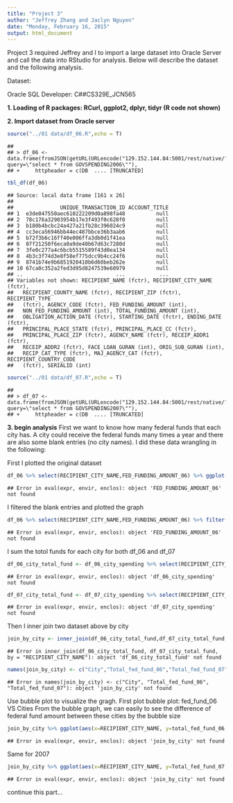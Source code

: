 ```yaml
---
title: "Project 3"
author: "Jeffrey Zhang and Jaclyn Nguyen"
date: "Monday, February 16, 2015"
output: html_document
---
```


Project 3 required Jeffrey and I to import a large dataset into Oracle Server and call the data into RStudio for analysis. Below will describe the dataset and the following analysis. 

Dataset: 

Oracle SQL Developer: C##CS329E_JCN565

__1. Loading of R packages: RCurl, ggplot2, dplyr, tidyr (R code not shown)__



__2. Import dataset from Oracle server__

```r
source("../01 data/df_06.R",echo = T)
```

```
## 
## > df_06 <- data.frame(fromJSON(getURL(URLencode("129.152.144.84:5001/rest/native/?query=\"select * from GOVSPENDING2006\""), 
## +     httpheader = c(DB  .... [TRUNCATED]
```

```r
tbl_df(df_06)
```

```
## Source: local data frame [161 x 26]
## 
##               UNIQUE_TRANSACTION_ID ACCOUNT_TITLE
## 1  e3de047550aec610222209d0a898fa48          null
## 2  78c176a32903954b17e3f493f0c628f0          null
## 3  b180b4bcbc24a427a21fb28c396024c9          null
## 4  cc3eca56946bb44ec487bbce36b3aab6          null
## 5  b72f3b6c16ff40e006ffa3db0d1f41ea          null
## 6  07f21250f6eca0a9de40b67d63c7280d          null
## 7  3fe0c277a4c6bcb5515589f43d0ea134          null
## 8  4b3c3f74d3e8f58ef775dcc9b4cc24f6          null
## 9  8741b74e9b6851920410b6d60beb262e          null
## 10 67ca0c352a2fed3d95d8247539e60979          null
## ..                              ...           ...
## Variables not shown: RECIPIENT_NAME (fctr), RECIPIENT_CITY_NAME (fctr),
##   RECIPIENT_COUNTY_NAME (fctr), RECIPIENT_ZIP (fctr), RECIPIENT_TYPE
##   (fctr), AGENCY_CODE (fctr), FED_FUNDING_AMOUNT (int),
##   NON_FED_FUNDING_AMOUNT (int), TOTAL_FUNDING_AMOUNT (int),
##   OBLIGATION_ACTION_DATE (fctr), STARTING_DATE (fctr), ENDING_DATE (fctr),
##   PRINCIPAL_PLACE_STATE (fctr), PRINCIPAL_PLACE_CC (fctr),
##   PRINCIPAL_PLACE_ZIP (fctr), AGENCY_NAME (fctr), RECEIP_ADDR1 (fctr),
##   RECEIP_ADDR2 (fctr), FACE_LOAN_GURAN (int), ORIG_SUB_GURAN (int),
##   RECIP_CAT_TYPE (fctr), MAJ_AGENCY_CAT (fctr), RECIPIENT_COUNTRY_CODE
##   (fctr), SERIALID (int)
```

```r
source("../01 data/df_07.R",echo = T)
```

```
## 
## > df_07 <- data.frame(fromJSON(getURL(URLencode("129.152.144.84:5001/rest/native/?query=\"select * from GOVSPENDING2007\""), 
## +     httpheader = c(DB  .... [TRUNCATED]
```
__3. begin analysis__
First we want to know how many federal funds that each city has. A city could receive the federal funds many times a year and there are also some blank entries (no city names). I did these data wrangling in the following: 

First I plotted the original dataset

```r
df_06 %>% select(RECIPIENT_CITY_NAME,FED_FUNDING_AMOUNT_06) %>% ggplot(aes(x=RECIPIENT_CITY_NAME, y=FED_FUNDING_AMOUNT_06,color=RECIPIENT_CITY_NAME))  + geom_point() + theme(axis.text.x = element_text(angle = 90, hjust = 1))
```

```
## Error in eval(expr, envir, enclos): object 'FED_FUNDING_AMOUNT_06' not found
```

I filtered the blank entries and plotted the graph


```r
df_06 %>% select(RECIPIENT_CITY_NAME,FED_FUNDING_AMOUNT_06) %>% filter(RECIPIENT_CITY_NAME != "") %>% ggplot(aes(x=RECIPIENT_CITY_NAME, y=FED_FUNDING_AMOUNT_06,color=RECIPIENT_CITY_NAME))  + geom_point() + theme(axis.text.x = element_text(angle = 90, hjust = 1)) 
```

```
## Error in eval(expr, envir, enclos): object 'FED_FUNDING_AMOUNT_06' not found
```

I sum the totol funds for each city for both df_06 and df_07

```r
df_06_city_total_fund <- df_06_city_spending %>% select(RECIPIENT_CITY_NAME) %>% group_by(RECIPIENT_CITY_NAME) %>% summarize(total_spending = sum(df_06$FED_FUNDING_AMOUNT_06)) 
```

```
## Error in eval(expr, envir, enclos): object 'df_06_city_spending' not found
```

```r
df_07_city_total_fund <- df_07_city_spending %>% select(RECIPIENT_CITY_NAME) %>% group_by(RECIPIENT_CITY_NAME) %>% summarize(total_spending = sum(df_07$fed_funding_amount_07)) 
```

```
## Error in eval(expr, envir, enclos): object 'df_07_city_spending' not found
```

Then I inner join two dataset above by city

```r
join_by_city <- inner_join(df_06_city_total_fund,df_07_city_total_fund,by = "RECIPIENT_CITY_NAME")
```

```
## Error in inner_join(df_06_city_total_fund, df_07_city_total_fund, by = "RECIPIENT_CITY_NAME"): object 'df_06_city_total_fund' not found
```

```r
names(join_by_city) <- c("City","Total_fed_fund_06","Total_fed_fund_07")
```

```
## Error in names(join_by_city) <- c("City", "Total_fed_fund_06", "Total_fed_fund_07"): object 'join_by_city' not found
```

Use bubble plot to visualize the gragh. First plot bubble plot: fed_fund_06 VS Cities
From the bubble graph, we can easily to see the difference of federal fund amount between these cities by the bubble size

```r
join_by_city %>% ggplot(aes(x=RECIPIENT_CITY_NAME, y=total_fed_fund_06, size = total_fed_fund_06,color=total_fed_fund_06)) + geom_point() + theme(axis.text.x=element_text(angle=80, size=20, vjust=0.5)) + theme(axis.text.x=element_text(size=10, face="bold", vjust=1)) + theme(axis.title.x=element_text(color="forestgreen", vjust=0.35),axis.title.y=element_text(color="cadetblue", vjust=0.35)) + labs(title="Fed_fund_06 VS Cities",y="Total_fund",x="City")
```

```
## Error in eval(expr, envir, enclos): object 'join_by_city' not found
```

Same for 2007

```r
join_by_city %>% ggplot(aes(x=RECIPIENT_CITY_NAME, y=Total_fed_fund_07, size = Total_fed_fund_07,color=Total_fed_fund_07)) + geom_point() + theme(axis.text.x=element_text(angle=80, size=20, vjust=0.5)) + theme(axis.text.x=element_text(size=10, face="bold", vjust=1)) + theme(axis.title.x=element_text(color="forestgreen", vjust=0.35),axis.title.y=element_text(color="cadetblue", vjust=0.35)) + labs(title="Fed_fund_07 VS Cities",y="Total_fund",x="City")
```

```
## Error in eval(expr, envir, enclos): object 'join_by_city' not found
```

continue this part...
